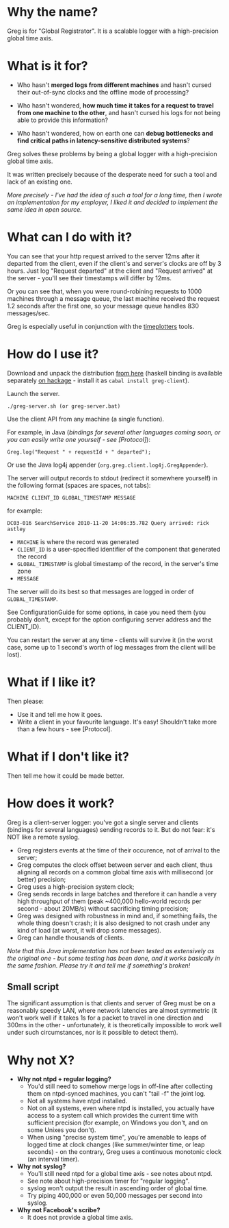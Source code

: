 Why the name?
=============
Greg is for "Global Registrator". It is a scalable logger with a high-precision global time axis.

What is it for?
===============
  * Who hasn't **merged logs from different machines** and hasn't cursed their out-of-sync
    clocks and the offline mode of processing? 

  * Who hasn't wondered, **how much time it takes for a request to travel from one machine
    to the other**, and hasn't cursed his logs for not being able to provide this information?

  * Who hasn't wondered, how on earth one can **debug bottlenecks and find critical paths
    in latency-sensitive distributed systems**?

Greg solves these problems by being a global logger with a high-precision global time axis. 

It was written precisely because of the desperate need for such a tool and lack of an existing one.

_More precisely - I've had the idea of such a tool for a long time, then I wrote an implementation
for my employer, I liked it and decided to implement the same idea in open source._

What can I do with it?
======================
You can see that your http request arrived to the server 12ms after it departed from the client,
even if the client's and server's clocks are off by 3 hours. Just log "Request departed" at the
client and "Request arrived" at the server - you'll see their timestamps will differ by 12ms.

Or you can see that, when you were round-robining requests to 1000 machines through a message queue,
the last machine received the request 1.2 seconds after the first one, so your message queue handles
830 messages/sec.

Greg is especially useful in conjunction with the [timeplotters][1] tools.

How do I use it?
================
Download and unpack the distribution [from here][2] (haskell binding is available separately
[on hackage][3] - install it as `cabal install greg-client`).

Launch the server. 

    ./greg-server.sh (or greg-server.bat)

Use the client API from any machine (a single function).

For example, in Java (*bindings for several other languages coming soon, or you can easily write one yourself - see [Protocol]*):

    Greg.log("Request " + requestId + " departed");

Or use the Java log4j appender (`org.greg.client.log4j.GregAppender`).

The server will output records to stdout (redirect it somewhere yourself) in the following format (spaces are spaces, not tabs):

    MACHINE CLIENT_ID GLOBAL_TIMESTAMP MESSAGE

for example:

    DC03-016 SearchService 2010-11-20 14:06:35.782 Query arrived: rick astley

  * `MACHINE` is where the record was generated
  * `CLIENT_ID` is a user-specified identifier of the component that generated the record
  * `GLOBAL_TIMESTAMP` is global timestamp of the record, in the server's time zone
  * `MESSAGE` 

The server will do its best so that messages are logged in order of `GLOBAL_TIMESTAMP`.

See ConfigurationGuide for some options, in case you need them (you probably don't, except
for the option configuring server address and the CLIENT_ID).

You can restart the server at any time - clients will survive it (in the worst case, some
up to 1 second's worth of log messages from the client will be lost).

What if I like it?
==================
Then please:
  * Use it and tell me how it goes.
  * Write a client in your favourite language. It's easy! Shouldn't take more than a few hours - see [Protocol].

What if I don't like it?
========================
Then tell me how it could be made better.

How does it work?
=================
Greg is a client-server logger: you've got a single server and clients (bindings for several languages)
sending records to it. But do not fear: it's NOT like a remote syslog.

  * Greg registers events at the time of their occurence, not of arrival to the server;
  * Greg computes the clock offset between server and each client, thus aligning all records
    on a common global time axis with millisecond (or better) precision;
  * Greg uses a high-precision system clock;
  * Greg sends records in large batches and therefore it can handle a very high throughput of them
    (peak ~400,000 hello-world records per second - about 20MB/s) without sacrificing timing precision;
  * Greg was designed with robustness in mind and, if something fails, the whole thing doesn't crash;
    it is also designed to not crash under any kind of load (at worst, it will drop some messages).
  * Greg can handle thousands of clients.

_Note that this Java implementation has not been tested as extensively as the original one - but
some testing has been done, and it works basically in the same fashion. Please try it and tell me
if something's broken!_

Small script
------------

The significant assumption is that clients and server of Greg must be on a reasonably speedy LAN,
where network latencies are almost symmetric (it won't work well if it takes 1s for a packet
to travel in one direction and 300ms in the other - unfortunately, it is theoretically impossible
to work well under such circumstances, nor is it possible to detect them).

Why not X?
==========
  * **Why not ntpd + regular logging?**
    * You'd still need to somehow merge logs in off-line after collecting them on ntpd-synced machines,
      you can't "tail -f" the joint log.
    * Not all systems have ntpd installed.
    * Not on all systems, even where ntpd is installed, you actually have access to a system call which
      provides the current time with sufficient precision (for example, on Windows you don't, and
      on some Unixes you don't).
    * When using "precise system time", you're amenable to leaps of logged time at clock changes
      (like summer/winter time, or leap seconds) - on the contrary, Greg uses a continuous monotonic
      clock (an interval timer).
  * **Why not syslog?**
    * You'll still need ntpd for a global time axis - see notes about ntpd.
    * See note about high-precision timer for "regular logging".
    * syslog won't output the result in ascending order of global time.
    * Try piping 400,000 or even 50,000 messages per second into syslog.
  * **Why not Facebook's scribe?**
    * It does not provide a global time axis.


[1]: http://jkff.info/software/timeplotters
[2]: https://github.com/jkff/greg/tree/master/dist
[3]: http://hackage.haskell.org/package/greg-client
